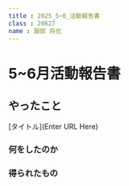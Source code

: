 ```yaml
---
title : 2025_5~6_活動報告書
class : 20627
name : 服部 将也
---
```


# 5~6月活動報告書

## やったこと
[タイトル](Enter URL Here)

### 何をしたのか

### 得られたもの
